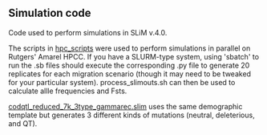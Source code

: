 ## Simulation code

Code used to perform simulations in SLiM v.4.0.

The scripts in [hpc_scripts](https://github.com/pinskylab/codPolyEvol/tree/main/slim_code/hpc_scripts) were used to perform simulations in parallel on Rutgers' Amarel HPCC. If you have a SLURM-type system, using 'sbatch' to run the .sb files should execute the corresponding .py file to generate 20 replicates for each migration scenario (though it may need to be tweaked for your particular system). process_slimouts.sh can then be used to calculate allle frequencies and Fsts. 

[codqtl_reduced_7k_3type_gammarec.slim](https://github.com/pinskylab/codPolyEvol/blob/main/slim_code/codqtl_reduced_7k_3type_gammarec.slim) uses the same demographic template but generates 3 different kinds of mutations (neutral, deleterious, and QT). 
